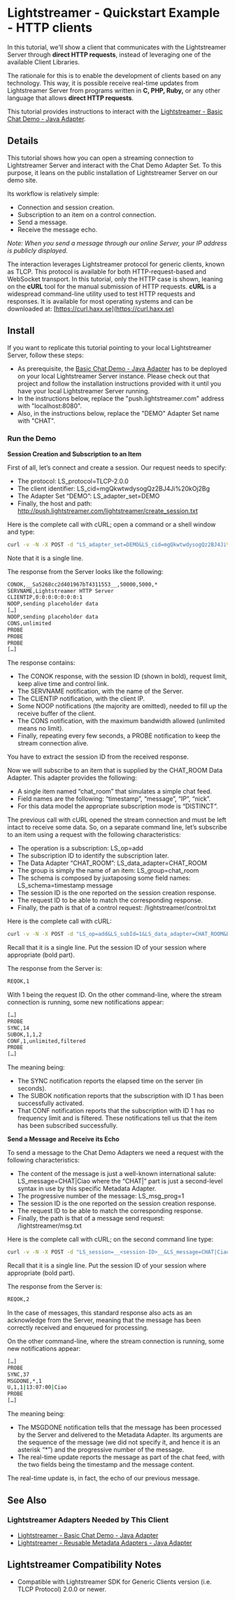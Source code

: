# Lightstreamer - Quickstart Example - HTTP clients #
<!-- START DESCRIPTION lightstreamer-example-quickstart-client-socket -->

In this tutorial, we'll show a client that communicates with the Lightstreamer Server through **direct HTTP requests**, instead of leveraging one of the available Client Libraries.

The rationale for this is to enable the development of clients based on any technology. This way, it is possible receive real-time updates from Lightstreamer Server from programs written in **C, PHP, Ruby,** or any other language that allows **direct HTTP requests**.

This tutorial provides instructions to interact with the [Lightstreamer - Basic Chat Demo - Java Adapter](https://github.com/Lightstreamer/Lightstreamer-example-Chat-adapter-java).

## Details

This tutorial shows how you can open a streaming connection to Lightstreamer Server and interact with the Chat Demo Adapter Set.
To this purpose, it leans on the public installation of Lightstreamer Server on our demo site.

Its workflow is relatively simple:
* Connection and session creation.
* Subscription to an item on a control connection.
* Send a message.
* Receive the message echo.

*Note: When you send a message through our online Server, your IP address is publicly displayed.*

The interaction leverages Lightstreamer protocol for generic clients, known as TLCP.
This protocol is available for both HTTP-request-based and WebSocket transport.
In this tutorial, only the HTTP case is shown, leaning on the **cURL** tool for the manual submission of HTTP requests.
**cURL** is a widespread command-line utility used to test HTTP requests and responses. It is available for most operating systems and can be downloaded at: [https://curl.haxx.se](https://curl.haxx.se)

<!-- END DESCRIPTION lightstreamer-example-quickstart-client-socket -->

## Install
If you want to replicate this tutorial pointing to your local Lightstreamer Server, follow these steps:
* As prerequisite, the [Basic Chat Demo - Java Adapter](https://github.com/Lightstreamer/Lightstreamer-example-Chat-adapter-java) has to be deployed on your local Lightstreamer Server instance. Please check out that project and follow the installation instructions provided with it until you have your local Lightstreamer Server running.
* In the instructions below, replace the "push.lightstreamer.com" address with "localhost:8080".
* Also, in the instructions below, replace the "DEMO" Adapter Set name with "CHAT".

### Run the Demo

**Session Creation and Subscription to an Item**

First of all, let’s connect and create a session. Our request needs to specify:
* The protocol: LS_protocol=TLCP-2.0.0
* The client identifier: LS_cid=mgQkwtwdysogQz2BJ4Ji%20kOj2Bg
* The Adapter Set “DEMO”: LS_adapter_set=DEMO
* Finally, the host and path: http://push.lightstreamer.com/lightstreamer/create_session.txt

Here is the complete call with cURL; open a command or a shell window and type:
```cmd
curl -v -N -X POST -d "LS_adapter_set=DEMO&LS_cid=mgQkwtwdysogQz2BJ4Ji%20kOj2Bg" http://push.lightstreamer.com/lightstreamer/create_session.txt?LS_protocol=TLCP-2.0.0
```
Note that it is a single line.

The response from the Server looks like the following:
```cmd
CONOK,__Sa5268cc2d401967bT4311553__,50000,5000,*
SERVNAME,Lightstreamer HTTP Server
CLIENTIP,0:0:0:0:0:0:0:1
NOOP,sending placeholder data
[…]
NOOP,sending placeholder data
CONS,unlimited
PROBE
PROBE
PROBE
[…]
```

The response contains:
* The CONOK response, with the session ID (shown in bold), request limit, keep alive time and control link.
* The SERVNAME notification, with the name of the Server.
* The CLIENTIP notification, with the client IP.
* Some NOOP notifications (the majority are omitted), needed to fill up the receive buffer of the client.
* The CONS notification, with the maximum bandwidth allowed (unlimited means no limit).
* Finally, repeating every few seconds, a PROBE notification to keep the stream connection alive.

You have to extract the session ID from the received response.

Now we will subscribe to an item that is supplied by the CHAT_ROOM Data Adapter. This adapter provides the following:
* A single item named “chat_room” that simulates a simple chat feed.
* Field names are the following: “timestamp”, “message”, “IP”, “nick”.
* For this data model the appropriate subscription mode is “DISTINCT”.

The previous call with cURL opened the stream connection and must be left intact to receive some data.
So, on a separate command line, let’s subscribe to an item using a request with the following characteristics:
* The operation is a subscription: LS_op=add
* The subscription ID to identify the subscription later.
* The Data Adapter “CHAT_ROOM”: LS_data_adapter=CHAT_ROOM
* The group is simply the name of an item: LS_group=chat_room
* The schema is composed by juxtaposing some field names: LS_schema=timestamp message
* The session ID is the one reported on the session creation response.
* The request ID to be able to match the corresponding response.
* Finally, the path is that of a control request: /lightstreamer/control.txt

Here is the complete call with cURL:
```cmd
curl -v -N -X POST -d "LS_op=add&LS_subId=1&LS_data_adapter=CHAT_ROOM&LS_group=chat_room&LS_schema=timestamp%20message&LS_mode=DISTINCT&LS_session=__<session-ID>__&LS_reqID=1" http://push.lightstreamer.com/lightstreamer/control.txt?LS_protocol=TLCP-2.0.0
```
Recall that it is a single line. Put the session ID of your session where appropriate (bold part).

The response from the Server is:
```cmd
REQOK,1
```
With 1 being the request ID. On the other command-line, where the stream connection is running, some new notifications appear:
```cmd
[…]
PROBE
SYNC,14
SUBOK,1,1,2
CONF,1,unlimited,filtered
PROBE
[…]
```
The meaning being:
* The SYNC notification reports the elapsed time on the server (in seconds).
* The SUBOK notification reports that the subscription with ID 1 has been successfully activated.
* That CONF notification reports that the subscription with ID 1 has no frequency limit and is filtered.
These notifications tell us that the item has been subscribed successfully.

**Send a Message and Receive its Echo**

To send a message to the Chat Demo Adapters we need a request with the following characteristics:
* The content of the message is just a well-known international salute: LS_message=CHAT|Ciao where the “CHAT|” part is just a second-level syntax in use by this specific Metadata Adapter.
* The progressive number of the message: LS_msg_prog=1
* The session ID is the one reported on the session creation response.
* The request ID to be able to match the corresponding response.
* Finally, the path is that of a message send request: /lightstreamer/msg.txt

Here is the complete call with cURL; on the second command line type:
```cmd
curl -v -N -X POST -d "LS_session=__<session-ID>__&LS_message=CHAT|Ciao&LS_msg_prog=1&LS_reqId=2" http://push.lightstreamer.com/lightstreamer/msg.txt?LS_protocol=TLCP-2.0.0
```
Recall that it is a single line. Put the session ID of your session where appropriate (bold part).

The response from the Server is:
```cmd
REQOK,2
```
In the case of messages, this standard response also acts as an acknowledge from the Server, meaning that the message has been correctly received and enqueued for processing.

On the other command-line, where the stream connection is running, some new notifications appear:
```cmd
[…]
PROBE
SYNC,37
MSGDONE,*,1
U,1,1|13:07:00|Ciao
PROBE
[…]
```
The meaning being:
* The MSGDONE notification tells that the message has been processed by the Server and delivered to the Metadata Adapter. Its arguments are the sequence of the message (we did not specify it, and hence it is an asterisk “*”) and the progressive number of the message.
* The real-time update reports the message as part of the chat feed, with the two fields being the timestamp and the message content.

The real-time update is, in fact, the echo of our previous message.

## See Also

### Lightstreamer Adapters Needed by This Client
<!-- START RELATED_ENTRIES -->

* [Lightstreamer - Basic Chat Demo - Java Adapter](https://github.com/Lightstreamer/Lightstreamer-example-Chat-adapter-java)
* [Lightstreamer - Reusable Metadata Adapters - Java Adapter](https://github.com/Lightstreamer/Lightstreamer-example-ReusableMetadata-adapter-java)

<!-- END RELATED_ENTRIES -->

## Lightstreamer Compatibility Notes

- Compatible with Lightstreamer SDK for Generic Clients version (i.e. TLCP Protocol) 2.0.0 or newer.

